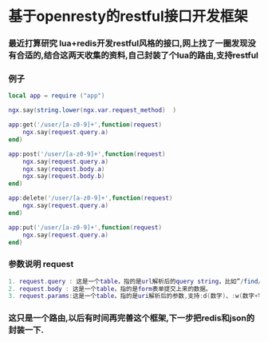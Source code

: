# 基于openresty的restful接口开发框架
### 最近打算研究 lua+redis开发restful风格的接口,网上找了一圈发现没有合适的,结合这两天收集的资料,自己封装了个lua的路由,支持restful

### 例子
```lua
local app = require ("app")

ngx.say(string.lower(ngx.var.request_method)  )

app:get('/user/[a-z0-9]+',function(request)
	ngx.say(request.query.a)
end)

app:post('/user/[a-z0-9]+',function(request)
	ngx.say(request.query.a)
	ngx.say(request.body.a)
	ngx.say(request.body.b)
end)

app:delete('/user/[a-z0-9]+',function(request)
	ngx.say(request.query.a) 
end)

app:put('/user/[a-z0-9]+',function(request)
	ngx.say(request.query.a) 
end)
```
### 参数说明 request
``` lua
1. request.query : 这是一个table，指的是url解析后的query string，比如”/find/user?id=1&name=sumory&year=2016”被解析后会生成对象req.query,它的值为：
2. request.body : 这是一个table，指的是form表单提交上来的数据。
3. request.params:这是一个table，指的是uri解析后的参数,支持:d(数字)、:w(数字+字母)、:a(字母)。例如:/blog/:d对应的是ngx.say(request.params[1])
```
 ### 这只是一个路由,以后有时间再完善这个框架,下一步把redis和json的封装一下.